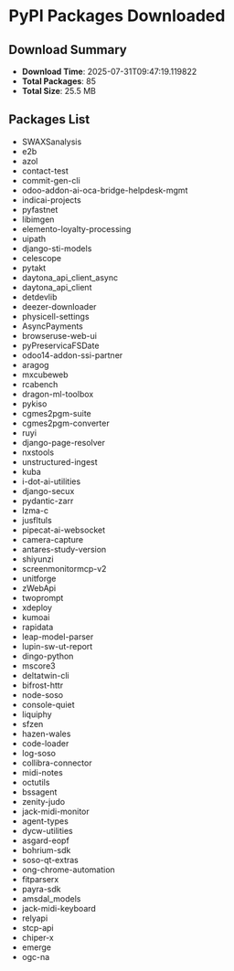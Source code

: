 # PyPI Packages Downloaded

## Download Summary
- **Download Time**: 2025-07-31T09:47:19.119822
- **Total Packages**: 85
- **Total Size**: 25.5 MB

## Packages List
- SWAXSanalysis
- e2b
- azol
- contact-test
- commit-gen-cli
- odoo-addon-ai-oca-bridge-helpdesk-mgmt
- indicai-projects
- pyfastnet
- libimgen
- elemento-loyalty-processing
- uipath
- django-sti-models
- celescope
- pytakt
- daytona_api_client_async
- daytona_api_client
- detdevlib
- deezer-downloader
- physicell-settings
- AsyncPayments
- browseruse-web-ui
- pyPreservicaFSDate
- odoo14-addon-ssi-partner
- aragog
- mxcubeweb
- rcabench
- dragon-ml-toolbox
- pykiso
- cgmes2pgm-suite
- cgmes2pgm-converter
- ruyi
- django-page-resolver
- nxstools
- unstructured-ingest
- kuba
- i-dot-ai-utilities
- django-secux
- pydantic-zarr
- lzma-c
- jusfltuls
- pipecat-ai-websocket
- camera-capture
- antares-study-version
- shiyunzi
- screenmonitormcp-v2
- unitforge
- zWebApi
- twoprompt
- xdeploy
- kumoai
- rapidata
- leap-model-parser
- lupin-sw-ut-report
- dingo-python
- mscore3
- deltatwin-cli
- bifrost-httr
- node-soso
- console-quiet
- liquiphy
- sfzen
- hazen-wales
- code-loader
- log-soso
- collibra-connector
- midi-notes
- octutils
- bssagent
- zenity-judo
- jack-midi-monitor
- agent-types
- dycw-utilities
- asgard-eopf
- bohrium-sdk
- soso-qt-extras
- ong-chrome-automation
- fitparserx
- payra-sdk
- amsdal_models
- jack-midi-keyboard
- relyapi
- stcp-api
- chiper-x
- emerge
- ogc-na
